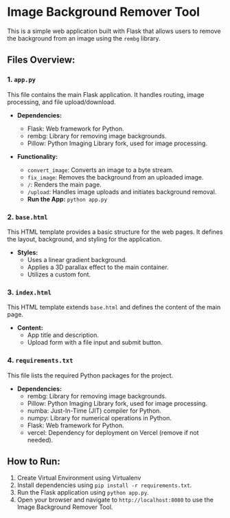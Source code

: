 # Image Background Remover Tool

This is a simple web application built with Flask that allows users to remove the background from an image using the `rembg` library.

## Files Overview:

### 1. `app.py`

This file contains the main Flask application. It handles routing, image processing, and file upload/download.

- **Dependencies:**
  - Flask: Web framework for Python.
  - rembg: Library for removing image backgrounds.
  - Pillow: Python Imaging Library fork, used for image processing.

- **Functionality:**
  - `convert_image`: Converts an image to a byte stream.
  - `fix_image`: Removes the background from an uploaded image.
  - `/`: Renders the main page.
  - `/upload`: Handles image uploads and initiates background removal.
  - **Run the App:** `python app.py`

### 2. `base.html`

This HTML template provides a basic structure for the web pages. It defines the layout, background, and styling for the application.

- **Styles:**
  - Uses a linear gradient background.
  - Applies a 3D parallax effect to the main container.
  - Utilizes a custom font.

### 3. `index.html`

This HTML template extends `base.html` and defines the content of the main page.

- **Content:**
  - App title and description.
  - Upload form with a file input and submit button.

### 4. `requirements.txt`

This file lists the required Python packages for the project.

- **Dependencies:**
  - rembg: Library for removing image backgrounds.
  - Pillow: Python Imaging Library fork, used for image processing.
  - numba: Just-In-Time (JIT) compiler for Python.
  - numpy: Library for numerical operations in Python.
  - Flask: Web framework for Python.
  - vercel: Dependency for deployment on Vercel (remove if not needed).

## How to Run:
1. Create Virtual Environment using Virtualenv
2. Install dependencies using `pip install -r requirements.txt`.
3. Run the Flask application using `python app.py`.
4. Open your browser and navigate to `http://localhost:8080` to use the Image Background Remover Tool.